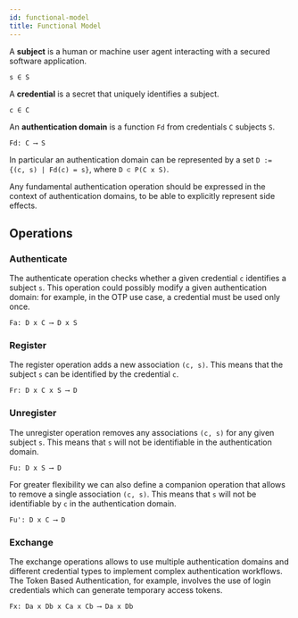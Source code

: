 ```yaml
---
id: functional-model
title: Functional Model
---
```


A **subject** is a human or machine user agent interacting with a secured
software application.

```plaintext
s ∈ S
```

A **credential** is a secret that uniquely identifies a subject.

```plaintext
c ∈ C
```

An **authentication domain** is a function `Fd` from credentials `C` subjects
`S`.

```plaintext
Fd: C ⟶ S
```

In particular an authentication domain can be represented by a set
`D := {(c, s) | Fd(c) = s}`, where `D ⊂ P(C x S)`.

Any fundamental authentication operation should be expressed in the context of
authentication domains, to be able to explicitly represent side effects.

## Operations

### Authenticate

The authenticate operation checks whether a given credential `c` identifies a
subject `s`. This operation could possibly modify a given authentication domain:
for example, in the OTP use case, a credential must be used only once.

```plaintext
Fa: D x C ⟶ D x S
```

### Register

The register operation adds a new association `(c, s)`. This means that the
subject `s` can be identified by the credential `c`.

```plaintext
Fr: D x C x S ⟶ D
```

### Unregister

The unregister operation removes any associations `(c, s)` for any given subject
`s`. This means that `s` will not be identifiable in the authentication domain.

```plaintext
Fu: D x S ⟶ D
```

For greater flexibility we can also define a companion operation that allows to
remove a single association `(c, s)`. This means that `s` will not be
identifiable by `c` in the authentication domain.

```plaintext
Fu': D x C ⟶ D
```

### Exchange

The exchange operations allows to use multiple authentication domains and
different credential types to implement complex authentication workflows. The
Token Based Authentication, for example, involves the use of login credentials
which can generate temporary access tokens.

```plaintext
Fx: Da x Db x Ca x Cb ⟶ Da x Db
```
